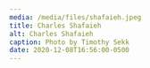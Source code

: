 ```yaml
---
media: /media/files/shafaieh.jpeg
title: Charles Shafaieh
alt: Charles Shafaieh
caption: Photo by Timothy Sekk
date: 2020-12-08T16:56:00-0500
---
```

